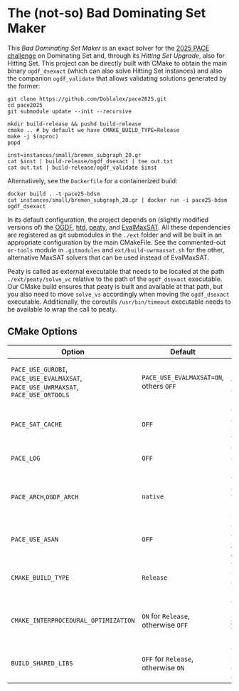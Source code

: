 # The (not-so) Bad Dominating Set Maker

This *Bad Dominating Set Maker* is an exact solver for the [2025 PACE challenge](https://pacechallenge.org/2025/)
on Dominating Set and, through its *Hitting Set Upgrade*, also for Hitting Set.
This project can be directly built with CMake to obtain the main binary `ogdf_dsexact`
(which can also solve Hitting Set instances)
and also the companion `ogdf_validate` that allows validating solutions generated by the former:

```shell
git clone https://github.com/Doblalex/pace2025.git
cd pace2025
git submodule update --init --recursive

mkdir build-release && pushd build-release
cmake .. # by default we have CMAKE_BUILD_TYPE=Release
make -j $(nproc)
popd

inst=instances/small/bremen_subgraph_20.gr
cat $inst | build-release/ogdf_dsexact | tee out.txt
cat out.txt | build-release/ogdf_validate $inst
```

Alternatively, see the `Dockerfile` for a containerized build:

```shell
docker build . -t pace25-bdsm
cat instances/small/bremen_subgraph_20.gr | docker run -i pace25-bdsm ogdf_dsexact
```

In its default configuration, the project depends on (slightly modified versions of) the
[OGDF](https://github.com/N-Coder/ogdf.git),
[htd](https://github.com/Doblalex/htd_for_pace2025.git),
[peaty](https://github.com/jamestrimble/peaty.git), and
[EvalMaxSAT](https://github.com/Doblalex/EvalMaxSAT-pace2025.git).
All these dependencies are registered as git submodules in the `./ext` folder
and will be built in an appropriate configuration by the main CMakeFile.
See the commented-out `or-tools` module in `.gitmodules` and `ext/build-uwrmaxsat.sh` for
the other, alternative MaxSAT solvers that can be used instead of EvalMaxSAT.

Peaty is called as external executable that needs to be located at the path `./ext/peaty/solve_vc` relative to the
path of the `ogdf_dsexact` executable.
Our CMake build ensures that peaty is built and available at that path, but you also need to move `solve_vs` accordingly
when moving the `ogdf_dsexact` executable.
Additionally, the coreutils `/usr/bin/timeout` executable needs to be available to wrap the call to peaty.

## CMake Options

| Option                                                                             | Default                                | Description                                                                                                                      |
|------------------------------------------------------------------------------------|----------------------------------------|----------------------------------------------------------------------------------------------------------------------------------|
| `PACE_USE_GUROBI`, `PACE_USE_EVALMAXSAT`, `PACE_USE_UWRMAXSAT`, `PACE_USE_ORTOOLS` | `PACE_USE_EVALMAXSAT=ON`, others `OFF` | select which MaxSAT solver to use, exactly one option needs to be `ON`                                                           |
| `PACE_SAT_CACHE`                                                                   | `OFF`                                  | whether to cache MaxSAT solution on the file system                                                                              |
| `PACE_LOG`                                                                         | `OFF`                                  | whether to enable debug logging                                                                                                  |
| `PACE_ARCH`,`OGDF_ARCH`                                                            | `native`                               | target architecture of the binary, use `haswell` for optil static binaries                                                       |
| `PACE_USE_ASAN`                                                                    | `OFF`                                  | whether to enable the [Google AddressSanitzer](https://github.com/google/sanitizers/wiki/AddressSanitizer)                       |
| `CMAKE_BUILD_TYPE`                                                                 | `Release`                              | the usual CMake `Release` or `Debug` build switch                                                                                |
| `CMAKE_INTERPROCEDURAL_OPTIMIZATION`                                               | `ON` for `Release`, otherwise `OFF`    | whether to perform further [optimization](https://en.wikipedia.org/wiki/Interprocedural_optimization) of the whole static binary |
| `BUILD_SHARED_LIBS`                                                                | `OFF` for `Release`, otherwise `ON`    | whether to statically or dynamically link dependencies                                                                           |
